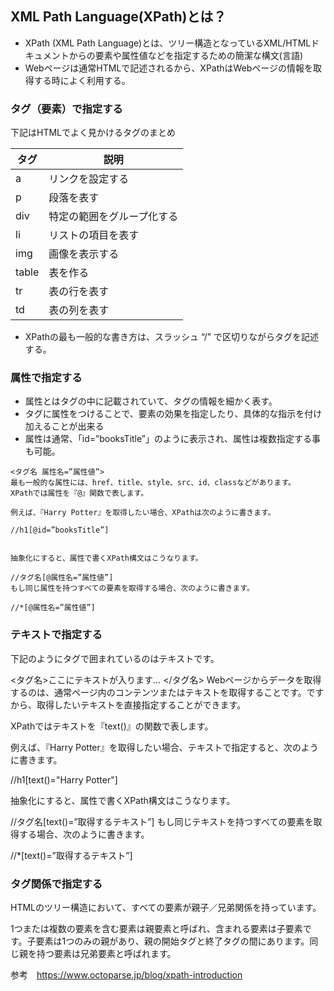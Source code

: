 ## XML Path Language(XPath)とは？

- XPath (XML Path Language)とは、ツリー構造となっているXML/HTMLドキュメントからの要素や属性値などを指定するための簡潔な構文(言語)
- Webページは通常HTMLで記述されるから、XPathはWebページの情報を取得する時によく利用する。

### タグ（要素）で指定する

下記はHTMLでよく見かけるタグのまとめ

| タグ | 説明 |  
---- | ----  
|a	| リンクを設定する |
|p  |  	段落を表す|
|div| 	特定の範囲をグループ化する|
|li|   	リストの項目を表す|
|img|	  画像を表示する|
|table|表を作る|
|tr|表の行を表す|
|td|表の列を表す|

- XPathの最も一般的な書き方は、スラッシュ “/” で区切りながらタグを記述する。


### 属性で指定する
- 属性とはタグの中に記載されていて、タグの情報を細かく表す。  
- タグに属性をつけることで、要素の効果を指定したり、具体的な指示を付け加えることが出来る　　
- 属性は通常、「id=”booksTitle”」のように表示され、属性は複数指定する事も可能。
```
<タグ名 属性名=”属性値”>
最も一般的な属性には、href、title、style、src、id、classなどがあります。
XPathでは属性を『@』関数で表します。

例えば、『Harry Potter』を取得したい場合、XPathは次のように書きます。

//h1[@id=”booksTitle”]


抽象化にすると、属性で書くXPath構文はこうなります。

//タグ名[@属性名=”属性値”]
もし同じ属性を持つすべての要素を取得する場合、次のように書きます。

//*[@属性名=”属性値”]
```
### テキストで指定する

下記のようにタグで囲まれているのはテキストです。

<タグ名>ここにテキストが入ります… </タグ名>
Webページからデータを取得するのは、通常ページ内のコンテンツまたはテキストを取得することです。ですから、取得したいテキストを直接指定することができます。

XPathではテキストを『text()』の関数で表します。

例えば、『Harry Potter』を取得したい場合、テキストで指定すると、次のように書きます。

//h1[text()="Harry Potter"]


抽象化にすると、属性で書くXPath構文はこうなります。

//タグ名[text()=”取得するテキスト”]
もし同じテキストを持つすべての要素を取得する場合、次のように書きます。

//*[text()=”取得するテキスト”]


### タグ関係で指定する
HTMLのツリー構造において、すべての要素が親子／兄弟関係を持っています。

1つまたは複数の要素を含む要素は親要素と呼ばれ、含まれる要素は子要素です。子要素は1つのみの親があり、親の開始タグと終了タグの間にあります。同じ親を持つ要素は兄弟要素と呼ばれます。


参考　https://www.octoparse.jp/blog/xpath-introduction
